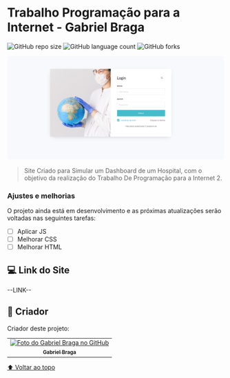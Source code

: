 # Trabalho Programação para a Internet - Gabriel Braga

![GitHub repo size](https://img.shields.io/github/repo-size/Gabriell-Braga/PPI_GabrielBraga?style=for-the-badge)
![GitHub language count](https://img.shields.io/github/languages/count/Gabriell-Braga/PPI_GabrielBraga?style=for-the-badge)
![GitHub forks](https://img.shields.io/github/forks/Gabriell-Braga/PPI_GabrielBraga?style=for-the-badge)

<img src="assets/img/imagem-site.png" alt="imagem-site">

> Site Criado para Simular um Dashboard de um Hospital, com o objetivo da realização do Trabalho De Programação para a Internet 2.

### Ajustes e melhorias

O projeto ainda está em desenvolvimento e as próximas atualizações serão voltadas nas seguintes tarefas:

- [ ] Aplicar JS
- [ ] Melhorar CSS
- [ ] Melhorar HTML

## 💻 Link do Site

--LINK--
## 🤝 Criador

Criador deste projeto:

<table>
  <tr>
    <td align="center">
      <a href="#">
        <img src="https://avatars.githubusercontent.com/u/73250873?v=4" width="100px;" alt="Foto do Gabriel Braga no GitHub"/><br>
        <sub>
          <b>Gabriel Braga</b>
        </sub>
      </a>
    </td>
  </tr>
</table>

[⬆ Voltar ao topo](#nome-do-projeto)<br>
